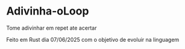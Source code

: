 # Adivinha-oLoop
Tome adivinhar em repet ate acertar 


Feito em Rust dia 07/06/2025 com o objetivo de evoluir na linguagem 


